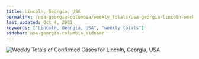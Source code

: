 ```yaml
---
title: Lincoln, Georgia, USA
permalink: /usa-georgia-columbia/weekly_totals/usa-georgia-lincoln-weekly_totals.html
last_updated: Oct 4, 2021
keywords: ["Lincoln, Georgia, USA", "weekly totals"]
sidebar: usa-georgia-columbia_sidebar
---
```


![Weekly Totals of Confirmed Cases for Lincoln, Georgia, USA](/covid_tracker/images/graphs/usa-georgia-lincoln-weekly_totals_graph.png)
